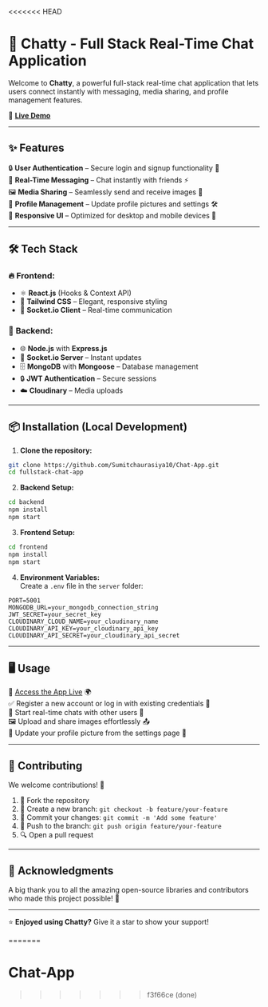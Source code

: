 <<<<<<< HEAD
# 💬 **Chatty** - Full Stack Real-Time Chat Application

Welcome to **Chatty**, a powerful full-stack real-time chat application that lets users connect instantly with messaging, media sharing, and profile management features.

🚀 **[Live Demo](https://fullstack-chat-app-x0jh.onrender.com)**

---

## ✨ **Features**

🔒 **User Authentication** – Secure login and signup functionality 🔑  
💬 **Real-Time Messaging** – Chat instantly with friends ⚡  
🖼️ **Media Sharing** – Seamlessly send and receive images 📸  
👤 **Profile Management** – Update profile pictures and settings 🛠️  
📱 **Responsive UI** – Optimized for desktop and mobile devices 📲  

---

## 🛠️ **Tech Stack**

### 🔥 **Frontend:**
- ⚛️ **React.js** (Hooks & Context API)
- 🎨 **Tailwind CSS** – Elegant, responsive styling
- 🔗 **Socket.io Client** – Real-time communication

### 🚀 **Backend:**
- 🌐 **Node.js** with **Express.js**
- 🔌 **Socket.io Server** – Instant updates
- 🗄️ **MongoDB** with **Mongoose** – Database management
- 🔒 **JWT Authentication** – Secure sessions
- ☁️ **Cloudinary** – Media uploads

---

## 📦 **Installation (Local Development)**

1. **Clone the repository:**

```bash
git clone https://github.com/Sumitchaurasiya10/Chat-App.git
cd fullstack-chat-app
```

2. **Backend Setup:**

```bash
cd backend
npm install
npm start
```

3. **Frontend Setup:**

```bash
cd frontend
npm install
npm start
```

4. **Environment Variables:**  
Create a `.env` file in the `server` folder:

```env
PORT=5001
MONGODB_URL=your_mongodb_connection_string
JWT_SECRET=your_secret_key
CLOUDINARY_CLOUD_NAME=your_cloudinary_name
CLOUDINARY_API_KEY=your_cloudinary_api_key
CLOUDINARY_API_SECRET=your_cloudinary_api_secret
```

---

## 🖥️ **Usage**

🔗 [Access the App Live](https://fullstack-chat-app-x0jh.onrender.com) 🌍  
✅ Register a new account or log in with existing credentials 🔑  
💬 Start real-time chats with other users 📡  
🖼️ Upload and share images effortlessly 📤  
👤 Update your profile picture from the settings page 🎨  

---

## 🤝 **Contributing**

We welcome contributions! 🙌

1. 🔀 Fork the repository
2. 🌿 Create a new branch: `git checkout -b feature/your-feature`
3. 💾 Commit your changes: `git commit -m 'Add some feature'`
4. 🚀 Push to the branch: `git push origin feature/your-feature`
5. 🔍 Open a pull request

---

## 🙏 **Acknowledgments**

A big thank you to all the amazing open-source libraries and contributors who made this project possible! 🌟

---

⭐ **Enjoyed using Chatty?** Give it a star to show your support!

=======
# Chat-App
>>>>>>> f3f66ce (done)
